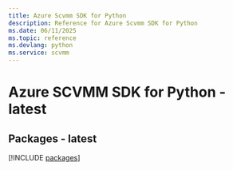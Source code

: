 ```yaml
---
title: Azure Scvmm SDK for Python
description: Reference for Azure Scvmm SDK for Python
ms.date: 06/11/2025
ms.topic: reference
ms.devlang: python
ms.service: scvmm
---
```

# Azure SCVMM SDK for Python - latest
## Packages - latest
[!INCLUDE [packages](scvmm-index.md)]